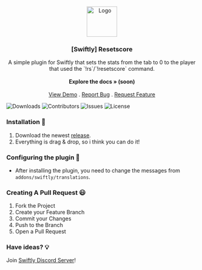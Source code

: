 <br/>
<p align="center">
  <a href="https://github.com/moongetsu/swiftly_resetscore">
    <img src="https://media.discordapp.net/attachments/979452783466000466/1168236894652469248/Swiftly_Logo.png?ex=6575f264&is=65637d64&hm=dd2834983bebeab98d7febd44bb3bd20e9aded13ecefac63cc990b222a9d9e9e&=&format=webp&quality=lossless&width=468&height=468" alt="Logo" width="80" height="80">
  </a>

  <h3 align="center">[Swiftly] Resetscore</h3>

  <p align="center">
    A simple plugin for Swiftly that sets the stats from the tab to 0 to the player that used the `!rs`/`!resetscore` command.
    <br/>
    <br/>
    <strong>Explore the docs » (soon)</strong>
    <br/>
    <br/>
    <a href="https://github.com/moongetsu/swiftly_resetscore">View Demo</a>
    .
    <a href="https://github.com/moongetsu/swiftly_resetscore/issues">Report Bug</a>
    .
    <a href="https://github.com/moongetsu/swiftly_resetscore/issues">Request Feature</a>
  </p>
</p>

![Downloads](https://img.shields.io/github/downloads/moongetsu/swiftly_resetscore/total) ![Contributors](https://img.shields.io/github/contributors/moongetsu/swiftly_resetscore?color=dark-green) ![Issues](https://img.shields.io/github/issues/moongetsu/swiftly_resetscore) ![License](https://img.shields.io/github/license/moongetsu/swiftly_resetscore) 

### Installation 👀

1. Download the newest [release](https://github.com/moongetsu/swiftly_resetscore/releases).
2. Everything is drag & drop, so i think you can do it!

### Configuring the plugin 🧐

* After installing the plugin, you need to change the messages from `addons/swiftly/translations`.

### Creating A Pull Request 😃

1. Fork the Project
2. Create your Feature Branch
3. Commit your Changes
4. Push to the Branch
5. Open a Pull Request

### Have ideas? 💡
Join [Swiftly Discord Server](https://discord.gg/ESKNDx2CNB)!